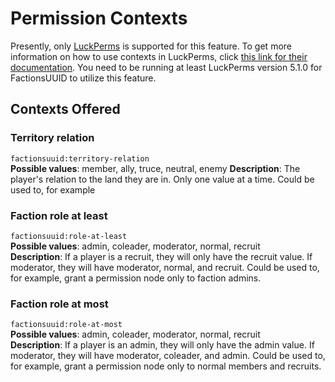 # Permission Contexts

Presently, only [LuckPerms](https://luckperms.net/) is supported for this feature. To get more information on how to use
contexts in LuckPerms, click [this link for their documentation](https://luckperms.net/wiki/Context). You need to be
running at least LuckPerms version 5.1.0 for FactionsUUID to utilize this feature.

## Contexts Offered

### Territory relation

`factionsuuid:territory-relation`  
**Possible values**: member, ally, truce, neutral, enemy
**Description**: The player's relation to the land they are in. Only one value at a time. Could be used to, for example

### Faction role at least
 
`factionsuuid:role-at-least`  
**Possible values**: admin, coleader, moderator, normal, recruit  
**Description**: If a player is a recruit, they will only have the recruit value. If moderator, they will have moderator,
normal, and recruit. Could be used to, for example, grant a permission node only to faction admins.

### Faction role at most

`factionsuuid:role-at-most`  
**Possible values**: admin, coleader, moderator, normal, recruit  
**Description**: If a player is an admin, they will only have the admin value. If moderator, they will have moderator,
coleader, and admin. Could be used to, for example, grant a permission node only to normal members and recruits.
